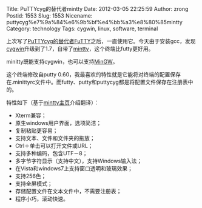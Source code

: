 Title: PuTTYcyg的替代者mintty
Date: 2012-03-05 22:25:59
Author: zrong
Postid: 1553
Slug: 1553
Nicename: puttycyg%e7%9a%84%e6%9b%bf%e4%bb%a3%e8%80%85mintty
Category: technology
Tags: cygwin, linux, software, terminal

上次写了[PuTTYcyg的替代者FuTTY](http://zengrong.net/post/1506.htm)之后，一直使用它。今天由于安装gcc，发现[cygwin](http://zengrong.net/?s=cygwin)升级到了1.7，自带了[mintty](http://code.google.com/p/mintty/)，这个终端比futty更好用。

minitty既能支持cygwin，也可以支持[MinGW](http://www.mingw.org/)。

这个终端修改自putty
0.60，我最喜欢的特性就是它能将对终端的配置保存在.minittyrc文件中。而futty、putty和puttycyg都是将配置文件保存在注册表中的。

特性如下（基于[mintty主页](http://code.google.com/p/mintty/)介绍翻译）：<!--more-->

-   Xterm兼容；
-   原生windows用户界面，选项简洁；
-   复制粘贴更容易；
-   支持文本、文件和文件夹的拖放；
-   Ctrl＋单击可以打开文件或URL；
-   支持多种编码，包含UTF－8；
-   多字节字符显示（支持中文），支持Windows输入法；
-   在Vista和windows7上支持窗口透明和玻璃效果；
-   支持256色；
-   支持全屏模式；
-   存储配置文件在文本文件中，不需要注册表；
-   程序小巧，滚动快速。

